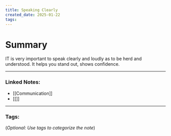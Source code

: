 ```yaml
---
title: Speaking Clearly
created_date: 2025-01-22
tags:
---
```

		

# Summary
IT is very important to speak clearly and loudly as to be herd and understood. It helps you stand out, shows confidence.

---

### **Linked Notes:**

- [[Communication]]
- [[]]

---

### **Tags:**

(_Optional: Use tags to categorize the note_)
	